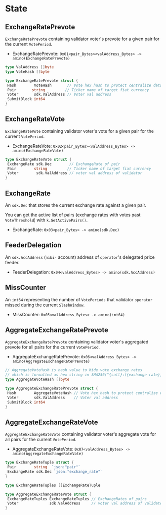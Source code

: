 <!--
order: 2
-->

# State

## ExchangeRatePrevote

`ExchangeRatePrevote` containing validator voter's prevote for a given pair for the current `VotePeriod`.

- ExchangeRatePrevote: `0x01<pair_Bytes><valAddress_Bytes> -> amino(ExchangeRatePrevote)`

```go
type ValAddress []byte
type VoteHash []byte

type ExchangeRatePrevote struct {
 Hash        VoteHash       // Vote hex hash to protect centralize data source problem
 Pair       string         // Ticker name of target fiat currency
 Voter       sdk.ValAddress // Voter val address
 SubmitBlock int64
}
```

## ExchangeRateVote

`ExchangeRateVote` containing validator voter's vote for a given pair for the current `VotePeriod`.

- ExchangeRateVote: `0x02<pair_Bytes><valAddress_Bytes> -> amino(ExchangeRateVote)`

```go
type ExchangeRateVote struct {
 ExchangeRate sdk.Dec        // ExchangeRate of pair
 Pair        string         // Ticker name of target fiat currency
 Voter        sdk.ValAddress // voter val address of validator
}
```

## ExchangeRate

An `sdk.Dec` that stores the current exchange rate against a given pair.

You can get the active list of pairs (exchange rates with votes past `VoteThreshold`) with `k.GetActivePairs()`.

- ExchangeRate: `0x03<pair_Bytes> -> amino(sdk.Dec)`

## FeederDelegation

An `sdk.AccAddress` (`nibi-` account) address of `operator`'s delegated price feeder.

- FeederDelegation: `0x04<valAddress_Bytes> -> amino(sdk.AccAddress)`

## MissCounter

An `int64` representing the number of `VotePeriods` that validator `operator` missed during the current `SlashWindow`.

- MissCounter: `0x05<valAddress_Bytes> -> amino(int64)`

## AggregateExchangeRatePrevote

`AggregateExchangeRatePrevote` containing validator voter's aggregated prevote for all pairs for the current `VotePeriod`.

- AggregateExchangeRatePrevote: `0x06<valAddress_Bytes> -> amino(AggregateExchangeRatePrevote)`

```go
// AggregateVoteHash is hash value to hide vote exchange rates
// which is formatted as hex string in SHA256("{salt}:({exchange rate},{pair})|...|({exchange rate},{pair}):{voter}")
type AggregateVoteHash []byte

type AggregateExchangeRatePrevote struct {
 Hash        AggregateVoteHash // Vote hex hash to protect centralize data source problem
 Voter       sdk.ValAddress    // Voter val address
 SubmitBlock int64
}
```

## AggregateExchangeRateVote

`AggregateExchangeRateVote` containing validator voter's aggregate vote for all pairs for the current `VotePeriod`.

- AggregateExchangeRateVote: `0x07<valAddress_Bytes> -> amino(AggregateExchangeRateVote)`

```go
type ExchangeRateTuple struct {
 Pair        string  `json:"pair"`
 ExchangeRate sdk.Dec `json:"exchange_rate"`
}

type ExchangeRateTuples []ExchangeRateTuple

type AggregateExchangeRateVote struct {
 ExchangeRateTuples ExchangeRateTuples // ExchangeRates of pairs
 Voter              sdk.ValAddress     // voter val address of validator
}
```